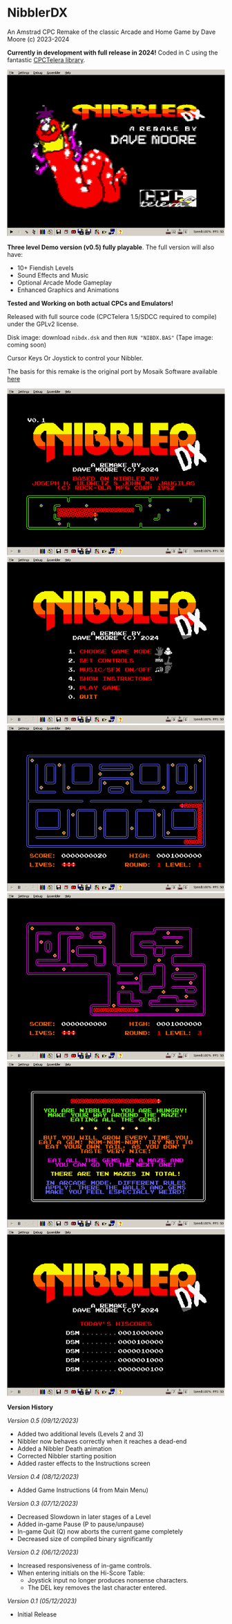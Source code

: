# NibblerDX

An Amstrad CPC Remake of the classic Arcade and Home Game
by Dave Moore (c) 2023-2024

**Currently in development with full release in 2024!**
Coded in C using the fantastic [CPCTelera library](https://lronaldo.github.io/cpctelera/).

![](/promo/loading.png)

**Three level Demo version (v0.5) fully playable**. The full version will also have:

* 10+ Fiendish Levels
* Sound Effects and Music
* Optional Arcade Mode Gameplay
* Enhanced Graphics and Animations

**Tested and Working on both actual CPCs and Emulators!**

Released with full source code (CPCTelera 1.5/SDCC required to compile) under the GPLv2 license.

Disk image: download `nibdx.dsk` and then `RUN "NIBDX.BAS"`
(Tape image: coming soon)

Cursor Keys Or Joystick to control your Nibbler.

The basis for this remake is the original port by Mosaik Software available [here](https://www.cpc-power.com/index.php?page=detail&num=2476)

![](/promo/demo.png)
![](/promo/title.png)
![](/promo/game.png)
![](/promo/level.png)
![](/promo/instruct.png)
![](/promo/hiscore.png)

**Version History**

*Version 0.5 (09/12/2023)*

* Added two additional levels (Levels 2 and 3)
* Nibbler now behaves correctly when it reaches a dead-end
* Added a Nibbler Death animation
* Corrected Nibbler starting position
* Added raster effects to the Instructions screen

*Version 0.4 (08/12/2023)*

* Added Game Instructions (4 from Main Menu)

*Version 0.3 (07/12/2023)*

* Decreased Slowdown in later stages of a Level
* Added in-game Pause (P to pause/unpause)
* In-game Quit (Q) now aborts the current game completely
* Decreased size of compiled binary significantly

*Version 0.2 (06/12/2023)*

* Increased responsiveness of in-game controls.
* When entering initials on the Hi-Score Table:
  * Joystick input no longer produces nonsense characters.
  * The DEL key removes the last character entered.

*Version 0.1 (05/12/2023)*

* Initial Release
